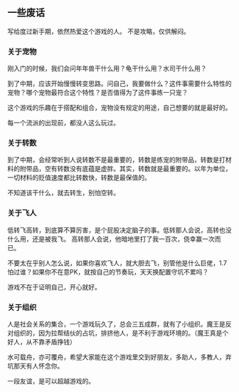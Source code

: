 ## 一些废话  

写给度过新手期，依然热爱这个游戏的人。 不是攻略，仅供解闷。

### 关于宠物  

刚入门的时候，我们会问年年兽干什么用？龟干什么用？水司干什么用？

到了中期，应该开始慢慢转变思路。问自己，我要做什么？这件事需要什么特性的宠物？哪个宠物最符合这个特性？是否值得为了这件事练一只宠？ 

这个游戏的乐趣在于搭配和组合，宠物没有规定的用途，自己想要的就是最好的。

每一个流派的出现前，都没人这么玩过。

### 关于转数  

到了中期，会经常听到人说转数不是最重要的，转数是练宠的附带品，转数是打材料的附带品，空有转数没有底蕴是虚胖。其实，转数就是最重要的。以年为单位，一切材料的贬值速度都比转数快，转数是最保值的。

不知道该干什么，就去转生，别怕空转。

### 关于飞人  

低转飞高转，到底算不算厉害，是个屁股决定脑子的事。低转那人会说，高转也没什么用，还是被我飞。 高转那人会说，他暗地里打了我一百次，侥幸赢一次而已。

不要太在乎别人怎么说，如果你喜欢飞人，就大胆去飞，别管他是什么巨佬，1\.7怕过谁？如果你不在意PK，就按自己的节奏玩，天天换配置守坑不累吗？

游戏不在于证明自己，开心就好。

### 关于组织  

人是社会关系的集合，一个游戏玩久了，总会三五成群，就有了小组织。魔王是反对组织的，因为拉帮结伙的占坑，排挤他人，是不利于游戏环境的。（魔王真是个好人，从不靠矛盾挣钱）

水可载舟，亦可覆舟，希望大家能在这个游戏里交到好朋友，多助人，多教人，弃坑那天有人怀念你。

一段友谊，是可以超越游戏的。

